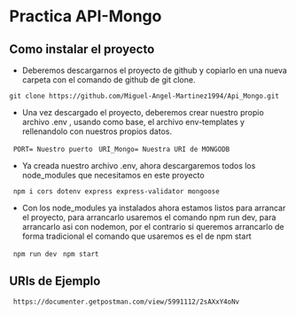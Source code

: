 # Practica API-Mongo

## Como instalar el proyecto

- Deberemos descargarnos el proyecto de github y copiarlo en una nueva carpeta con el comando de github de git clone.

` git clone https://github.com/Miguel-Angel-Martinez1994/Api_Mongo.git `

- Una vez descargado el proyecto, deberemos crear nuestro propio archivo .env , usando como base, el archivo env-templates y rellenandolo con nuestros propios datos.

` PORT= Nuestro puerto`
` URI_Mongo= Nuestra URI de MONGODB`

- Ya creada nuestro archivo .env, ahora descargaremos todos los node_modules que necesitamos en este proyecto

` npm i cors dotenv express express-validator mongoose`

- Con los node_modules ya instalados ahora estamos listos para arrancar el proyecto, para arrancarlo usaremos el comando npm run dev, para arrancarlo asi con nodemon, por el contrario si queremos arrancarlo de forma tradicional el comando que usaremos es el de npm start

` npm run dev`
` npm start`

## URIs de Ejemplo

` https://documenter.getpostman.com/view/5991112/2sAXxY4oNv`